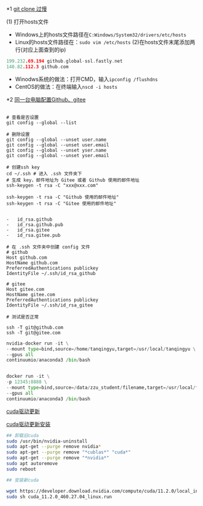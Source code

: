 *1 [git clone 过慢](https://segmentfault.com/a/1190000039768491)

(1) 打开hosts文件
-   Windows上的hosts文件路径在`C:Windows/System32/drivers/etc/hosts`
-   Linux的hosts文件路径在：`sudo vim /etc/hosts`
(2)在hosts文件末尾添加两行(对应上面查到的ip)
```c
199.232.69.194 github.global-ssl.fastly.net
140.82.112.3 github.com 
```
-   Winodws系统的做法：打开CMD，输入`ipconfig /flushdns`
-   CentOS的做法：在终端输入`nscd -i hosts`


*2 [同一台电脑配置Github、gitee](https://blog.csdn.net/u010698107/article/details/113485131)

```shell

# 查看是否设置
git config --global --list

# 删除设置
git config --global --unset user.name
git config --global --unset user.email
git config --global --unset yser.name
git config --global --unset yser.email

# 创建ssh key
cd ~/.ssh # 进入 .ssh 文件夹下
# 生成 key，邮件地址为 Gitee 或者 Github 使用的邮件地址 
ssh-keygen -t rsa -C "xxx@xxx.com"

ssh-keygen -t rsa -C "Github 使用的邮件地址"
ssh-keygen -t rsa -C "Gitee 使用的邮件地址"


-   id_rsa.github
-   id_rsa.github.pub
-   id_rsa.gitee
-   id_rsa.gitee.pub
```

```shell
# 在 .ssh 文件夹中创建 config 文件
# github
Host github.com
HostName github.com
PreferredAuthentications publickey
IdentityFile ~/.ssh/id_rsa_github

# gitee
Host gitee.com
HostName gitee.com
PreferredAuthentications publickey
IdentityFile ~/.ssh/id_rsa_gitee

```

```shell 
# 测试是否正常

ssh -T git@github.com
ssh -T git@gitee.com

```







```python
nvidia-docker run -it \
--mount type=bind,source=/home/tanqingyu,target=/usr/local/tanqingyu \
--gpus all 
continuumio/anaconda3 /bin/bash


docker run -it \
-p 12345:8888 \
--mount type=bind,source=/data/zzu_student/filename,target=/usr/local/filename \
--gpus all 
continuumio/anaconda3 /bin/bash

```


[cuda驱动更新](https://developer.nvidia.com/cuda-11.2.0-download-archive?target_os=Linux&target_arch=x86_64&target_distro=Ubuntu&target_version=1604&target_type=runfilelocal)

[cuda驱动更新安装](https://blog.csdn.net/zxy1198186906/article/details/122327924?ops_request_misc=%257B%2522request%255Fid%2522%253A%2522169237164916800225552506%2522%252C%2522scm%2522%253A%252220140713.130102334..%2522%257D&request_id=169237164916800225552506&biz_id=0&utm_medium=distribute.pc_search_result.none-task-blog-2~all~sobaiduend~default-1-122327924-null-null.142^v93^koosearch_v1&utm_term=cuda%20%E6%9B%B4%E6%96%B0&spm=1018.2226.3001.4187)

```bash
## 卸载旧cuda
sudo /usr/bin/nvidia-uninstall
sudo apt-get --purge remove nvidia*                                           
sudo apt-get --purge remove "*cublas*" "cuda*"
sudo apt-get --purge remove "*nvidia*"
sudo apt autoremove
sudo reboot

## 安装新cuda

wget https://developer.download.nvidia.com/compute/cuda/11.2.0/local_installers/cuda_11.2.0_460.27.04_linux.run
sudo sh cuda_11.2.0_460.27.04_linux.run


```